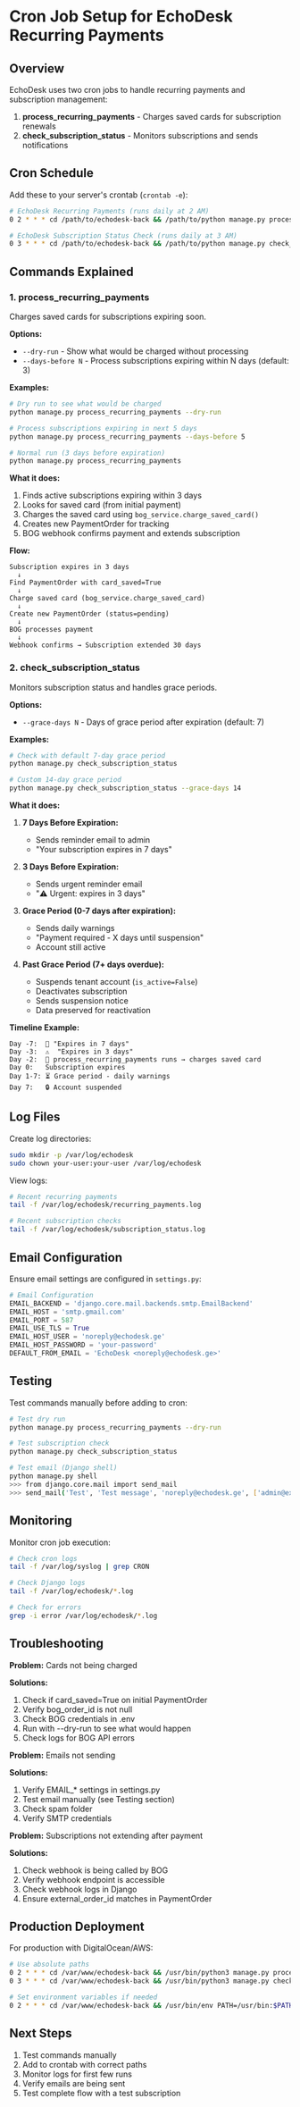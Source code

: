 # Cron Job Setup for EchoDesk Recurring Payments

## Overview

EchoDesk uses two cron jobs to handle recurring payments and subscription management:

1. **process_recurring_payments** - Charges saved cards for subscription renewals
2. **check_subscription_status** - Monitors subscriptions and sends notifications

## Cron Schedule

Add these to your server's crontab (`crontab -e`):

```bash
# EchoDesk Recurring Payments (runs daily at 2 AM)
0 2 * * * cd /path/to/echodesk-back && /path/to/python manage.py process_recurring_payments >> /var/log/echodesk/recurring_payments.log 2>&1

# EchoDesk Subscription Status Check (runs daily at 3 AM)
0 3 * * * cd /path/to/echodesk-back && /path/to/python manage.py check_subscription_status >> /var/log/echodesk/subscription_status.log 2>&1
```

## Commands Explained

### 1. process_recurring_payments

Charges saved cards for subscriptions expiring soon.

**Options:**
- `--dry-run` - Show what would be charged without processing
- `--days-before N` - Process subscriptions expiring within N days (default: 3)

**Examples:**
```bash
# Dry run to see what would be charged
python manage.py process_recurring_payments --dry-run

# Process subscriptions expiring in next 5 days
python manage.py process_recurring_payments --days-before 5

# Normal run (3 days before expiration)
python manage.py process_recurring_payments
```

**What it does:**
1. Finds active subscriptions expiring within 3 days
2. Looks for saved card (from initial payment)
3. Charges the saved card using `bog_service.charge_saved_card()`
4. Creates new PaymentOrder for tracking
5. BOG webhook confirms payment and extends subscription

**Flow:**
```
Subscription expires in 3 days
  ↓
Find PaymentOrder with card_saved=True
  ↓
Charge saved card (bog_service.charge_saved_card)
  ↓
Create new PaymentOrder (status=pending)
  ↓
BOG processes payment
  ↓
Webhook confirms → Subscription extended 30 days
```

### 2. check_subscription_status

Monitors subscription status and handles grace periods.

**Options:**
- `--grace-days N` - Days of grace period after expiration (default: 7)

**Examples:**
```bash
# Check with default 7-day grace period
python manage.py check_subscription_status

# Custom 14-day grace period
python manage.py check_subscription_status --grace-days 14
```

**What it does:**

1. **7 Days Before Expiration:**
   - Sends reminder email to admin
   - "Your subscription expires in 7 days"

2. **3 Days Before Expiration:**
   - Sends urgent reminder email
   - "⚠️ Urgent: expires in 3 days"

3. **Grace Period (0-7 days after expiration):**
   - Sends daily warnings
   - "Payment required - X days until suspension"
   - Account still active

4. **Past Grace Period (7+ days overdue):**
   - Suspends tenant account (`is_active=False`)
   - Deactivates subscription
   - Sends suspension notice
   - Data preserved for reactivation

**Timeline Example:**
```
Day -7:  📧 "Expires in 7 days"
Day -3:  ⚠️  "Expires in 3 days"
Day -2:  🔄 process_recurring_payments runs → charges saved card
Day 0:   Subscription expires
Day 1-7: ⏳ Grace period - daily warnings
Day 7:   🔒 Account suspended
```

## Log Files

Create log directories:
```bash
sudo mkdir -p /var/log/echodesk
sudo chown your-user:your-user /var/log/echodesk
```

View logs:
```bash
# Recent recurring payments
tail -f /var/log/echodesk/recurring_payments.log

# Recent subscription checks
tail -f /var/log/echodesk/subscription_status.log
```

## Email Configuration

Ensure email settings are configured in `settings.py`:

```python
# Email Configuration
EMAIL_BACKEND = 'django.core.mail.backends.smtp.EmailBackend'
EMAIL_HOST = 'smtp.gmail.com'
EMAIL_PORT = 587
EMAIL_USE_TLS = True
EMAIL_HOST_USER = 'noreply@echodesk.ge'
EMAIL_HOST_PASSWORD = 'your-password'
DEFAULT_FROM_EMAIL = 'EchoDesk <noreply@echodesk.ge>'
```

## Testing

Test commands manually before adding to cron:

```bash
# Test dry run
python manage.py process_recurring_payments --dry-run

# Test subscription check
python manage.py check_subscription_status

# Test email (Django shell)
python manage.py shell
>>> from django.core.mail import send_mail
>>> send_mail('Test', 'Test message', 'noreply@echodesk.ge', ['admin@example.com'])
```

## Monitoring

Monitor cron job execution:

```bash
# Check cron logs
tail -f /var/log/syslog | grep CRON

# Check Django logs
tail -f /var/log/echodesk/*.log

# Check for errors
grep -i error /var/log/echodesk/*.log
```

## Troubleshooting

**Problem:** Cards not being charged

**Solutions:**
1. Check if card_saved=True on initial PaymentOrder
2. Verify bog_order_id is not null
3. Check BOG credentials in .env
4. Run with --dry-run to see what would happen
5. Check logs for BOG API errors

**Problem:** Emails not sending

**Solutions:**
1. Verify EMAIL_* settings in settings.py
2. Test email manually (see Testing section)
3. Check spam folder
4. Verify SMTP credentials

**Problem:** Subscriptions not extending after payment

**Solutions:**
1. Check webhook is being called by BOG
2. Verify webhook endpoint is accessible
3. Check webhook logs in Django
4. Ensure external_order_id matches in PaymentOrder

## Production Deployment

For production with DigitalOcean/AWS:

```bash
# Use absolute paths
0 2 * * * cd /var/www/echodesk-back && /usr/bin/python3 manage.py process_recurring_payments >> /var/log/echodesk/recurring_payments.log 2>&1
0 3 * * * cd /var/www/echodesk-back && /usr/bin/python3 manage.py check_subscription_status >> /var/log/echodesk/subscription_status.log 2>&1

# Set environment variables if needed
0 2 * * * cd /var/www/echodesk-back && /usr/bin/env PATH=/usr/bin:$PATH DJANGO_SETTINGS_MODULE=amanati_crm.settings /usr/bin/python3 manage.py process_recurring_payments >> /var/log/echodesk/recurring_payments.log 2>&1
```

## Next Steps

1. Test commands manually
2. Add to crontab with correct paths
3. Monitor logs for first few runs
4. Verify emails are being sent
5. Test complete flow with a test subscription
